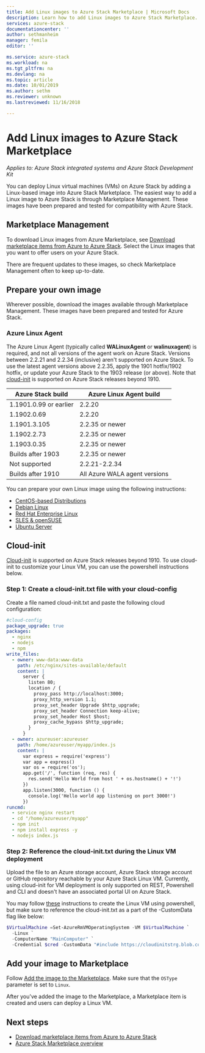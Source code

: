 ```yaml
---
title: Add Linux images to Azure Stack Marketplace | Microsoft Docs
description: Learn how to add Linux images to Azure Stack Marketplace.
services: azure-stack
documentationcenter: ''
author: sethmanheim
manager: femila
editor: ''

ms.service: azure-stack
ms.workload: na
ms.tgt_pltfrm: na
ms.devlang: na
ms.topic: article
ms.date: 10/01/2019
ms.author: sethm
ms.reviewer: unknown
ms.lastreviewed: 11/16/2018

---
```

# Add Linux images to Azure Stack Marketplace

*Applies to: Azure Stack integrated systems and Azure Stack Development Kit*

You can deploy Linux virtual machines (VMs) on Azure Stack by adding a Linux-based image into Azure Stack Marketplace. The easiest way to add a Linux image to Azure Stack is through Marketplace Management. These images have been prepared and tested for compatibility with Azure Stack.

## Marketplace Management

To download Linux images from Azure Marketplace, see [Download marketplace items from Azure to Azure Stack](azure-stack-download-azure-marketplace-item.md). Select the Linux images that you want to offer users on your Azure Stack.

There are frequent updates to these images, so check Marketplace Management often to keep up-to-date.

## Prepare your own image

Wherever possible, download the images available through Marketplace Management. These images have been prepared and tested for Azure Stack.

### Azure Linux Agent

The Azure Linux Agent (typically called **WALinuxAgent** or **walinuxagent**) is required, and not all versions of the agent work on Azure Stack. Versions between 2.2.21 and 2.2.34 (inclusive) aren't supported on Azure Stack. To use the latest agent versions above 2.2.35, apply the 1901 hotfix/1902 hotfix, or update your Azure Stack to the 1903 release (or above). Note that [cloud-init](https://cloud-init.io/) is supported on Azure Stack releases beyond 1910.

| Azure Stack build | Azure Linux Agent build |
| ------------- | ------------- |
| 1.1901.0.99 or earlier | 2.2.20 |
| 1.1902.0.69  | 2.2.20  |
|  1.1901.3.105   | 2.2.35 or newer |
| 1.1902.2.73  | 2.2.35 or newer |
| 1.1903.0.35  | 2.2.35 or newer |
| Builds after 1903 | 2.2.35 or newer |
| Not supported | 2.2.21-2.2.34 |
| Builds after 1910 | All Azure WALA agent versions|

You can prepare your own Linux image using the following instructions:

* [CentOS-based Distributions](/azure/virtual-machines/linux/create-upload-centos?toc=%2fazure%2fvirtual-machines%2flinux%2ftoc.json)
* [Debian Linux](/azure/virtual-machines/linux/debian-create-upload-vhd?toc=%2fazure%2fvirtual-machines%2flinux%2ftoc.json)
* [Red Hat Enterprise Linux](azure-stack-redhat-create-upload-vhd.md)
* [SLES & openSUSE](/azure/virtual-machines/linux/suse-create-upload-vhd?toc=%2fazure%2fvirtual-machines%2flinux%2ftoc.json)
* [Ubuntu Server](/azure/virtual-machines/linux/create-upload-ubuntu?toc=%2fazure%2fvirtual-machines%2flinux%2ftoc.json)

## Cloud-init

[Cloud-init](https://cloud-init.io/) is supported on Azure Stack releases beyond 1910.
To use cloud-init to customize your Linux VM, you can use the powershell instructions below. 

### Step 1: Create a cloud-init.txt file with your cloud-config

Create a file named cloud-init.txt and paste the following cloud configuration:
``` yaml
#cloud-config
package_upgrade: true
packages:
  - nginx
  - nodejs
  - npm
write_files:
  - owner: www-data:www-data
    path: /etc/nginx/sites-available/default
    content: |
      server {
        listen 80;
        location / {
          proxy_pass http://localhost:3000;
          proxy_http_version 1.1;
          proxy_set_header Upgrade $http_upgrade;
          proxy_set_header Connection keep-alive;
          proxy_set_header Host $host;
          proxy_cache_bypass $http_upgrade;
        }
      }
  - owner: azureuser:azureuser
    path: /home/azureuser/myapp/index.js
    content: |
      var express = require('express')
      var app = express()
      var os = require('os');
      app.get('/', function (req, res) {
        res.send('Hello World from host ' + os.hostname() + '!')
      })
      app.listen(3000, function () {
        console.log('Hello world app listening on port 3000!')
      })
runcmd:
  - service nginx restart
  - cd "/home/azureuser/myapp"
  - npm init
  - npm install express -y
  - nodejs index.js
  ```
  
### Step 2: Reference the cloud-init.txt during the Linux VM deployment

Upload the file to an Azure storage account, Azure Stack storage account or GitHub repository reachable by your Azure Stack Linux VM.
Currently, using cloud-init for VM deployment is only supported on REST, Powershell and CLI and doesn't have an associated portal UI on Azure Stack.

You may follow [these](https://docs.microsoft.com/azure-stack/user/azure-stack-quick-create-vm-linux-powershell) instructions to create the Linux VM using powershell, but make sure to reference the cloud-init.txt as a part of the -CustomData flag like below:

``` powershell
$VirtualMachine =Set-AzureRmVMOperatingSystem -VM $VirtualMachine `
  -Linux `
  -ComputerName "MainComputer" `
  -Credential $cred -CustomData "#include https://cloudinitstrg.blob.core.windows.net/strg/cloud-init.txt"
  ```

## Add your image to Marketplace

Follow [Add the image to the Marketplace](azure-stack-add-vm-image.md). Make sure that the `OSType` parameter is set to `Linux`.

After you've added the image to the Marketplace, a Marketplace item is created and users can deploy a Linux VM.

## Next steps

* [Download marketplace items from Azure to Azure Stack](azure-stack-download-azure-marketplace-item.md)
* [Azure Stack Marketplace overview](azure-stack-marketplace.md)

